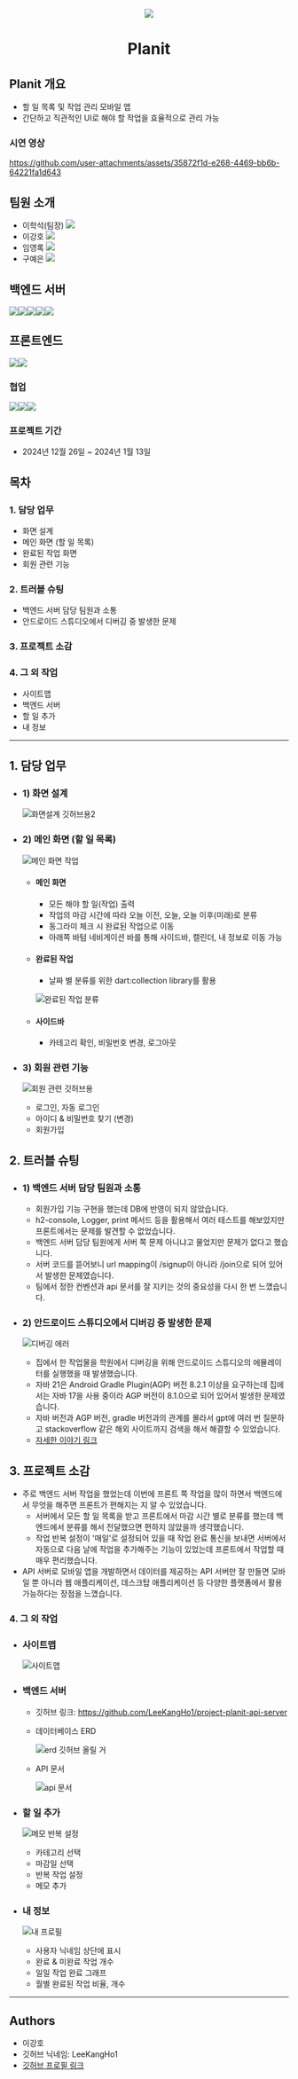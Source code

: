 <p align="center">
  <img src="https://github.com/user-attachments/assets/823da6bb-9faf-4484-ae33-e5a54abd04f7">
</p>

<h1 align="center">
  Planit
</h1>

## Planit 개요
- 할 일 목록 및 작업 관리 모바일 앱
- 간단하고 직관적인 UI로 해야 할 작업을 효율적으로 관리 가능
### 시연 영상
https://github.com/user-attachments/assets/35872f1d-e268-4469-bb6b-64221fa1d643
## 팀원 소개
- 이학석(팀장) [<img src="https://img.shields.io/badge/Git-이학석-red?logo=GITHUb">](https://github.com/HSLee1013)
- 이강호 [<img src="https://img.shields.io/badge/Git-이강호-green?logo=GITHUb">](https://github.com/LeeKangHo1) 
- 임영록 [<img src="https://img.shields.io/badge/Git-임영록-blue?logo=GITHUb">](https://github.com/Young14482) 
- 구예은 [<img src="https://img.shields.io/badge/Git-구예은-orange?logo=GITHUb">](https://github.com/goho11)
## 백엔드 서버
<img src="https://img.shields.io/badge/java-%23ED8B00.svg?style=for-the-badge&logo=openjdk&logoColor=white"><img src="https://img.shields.io/badge/springboot-6DB33F?style=for-the-badge&logo=springboot&logoColor=white"><img src="https://img.shields.io/badge/gradle-02303A?style=for-the-badge&logo=gradle&logoColor=white"><img src="https://img.shields.io/badge/H2-FF4000?style=for-the-badge&logo=H2&logoColor=white"><img src="https://img.shields.io/badge/intellijidea-000000?style=for-the-badge&logo=intellijidea&logoColor=white">
## 프론트엔드
<img src="https://img.shields.io/badge/flutter-02569B?style=for-the-badge&logo=flutter&logoColor=white"><img src="https://img.shields.io/badge/androidstudio-3DDC84?style=for-the-badge&logo=flask&logoColor=white">
### 협업
<img src="https://img.shields.io/badge/git-F05032?style=for-the-badge&logo=git&logoColor=white"><img src="https://img.shields.io/badge/slack-4A154B?style=for-the-badge&logo=slack&logoColor=white"><img src="https://img.shields.io/badge/notion-000000?style=for-the-badge&logo=notion&logoColor=white">
### 프로젝트 기간
- 2024년 12월 26일 ~ 2024년 1월 13일
## 목차
### 1. 담당 업무
- 화면 설계
- 메인 화면 (할 일 목록)
- 완료된 작업 화면
- 회원 관련 기능
### 2. 트러블 슈팅
- 백엔드 서버 담당 팀원과 소통
- 안드로이드 스튜디오에서 디버깅 중 발생한 문제
### 3. 프로젝트 소감
### 4. 그 외 작업
- 사이트맵
- 백엔드 서버
- 할 일 추가
- 내 정보
---
## 1. 담당 업무
- ### 1) 화면 설계
	![화면설계 깃허브용2](https://github.com/user-attachments/assets/3c4869e2-7966-4992-a22e-8cd065449b1d)

- ### 2) 메인 화면 (할 일 목록)
	![메인 화면 작업](https://github.com/user-attachments/assets/89458201-0959-437e-bd22-448de4cfaf64)

	- #### 메인 화면
		- 모든 해야 할 일(작업) 출력
		- 작업의 마감 시간에 따라 오늘 이전, 오늘, 오늘 이후(미래)로 분류
		- 동그라미 체크 시 완료된 작업으로 이동
		- 아래쪽 바텀 네비게이션 바를 통해 사이드바, 캘린더, 내 정보로 이동 가능
	- #### 완료된 작업
		- 날짜 별 분류를 위한  dart:collection library를 활용
    
		![완료된 작업 분류](https://github.com/user-attachments/assets/959f7741-6e95-436d-8be9-925b969360c0)

	- #### 사이드바
		- 카테고리 확인, 비밀번호 변경, 로그아웃 

- ### 3) 회원 관련 기능
	![회원 관련 깃허브용](https://github.com/user-attachments/assets/55a1da13-e3cb-41f8-b6b9-5020ee652fb1)

	- 로그인, 자동 로그인
	- 아이디 & 비밀번호 찾기 (변경)
	- 회원가입

## 2. 트러블 슈팅
- ### 1) 백엔드 서버 담당 팀원과 소통
	- 회원가입 기능 구현을 했는데 DB에 반영이 되지 않았습니다.
	- h2-console, Logger, print 메서드 등을 활용해서 여러 테스트를 해보았지만 프론트에서는 문제를 발견할 수 없었습니다.
	- 백엔드 서버 담당 팀원에게 서버 쪽 문제 아니냐고 물었지만 문제가 없다고 했습니다.
	- 서버 코드를 뜯어보니 url mapping이 /signup이 아니라 /join으로 되어 있어서 발생한 문제였습니다.
	- 팀에서 정한 컨벤션과 api 문서를 잘 지키는 것의 중요성을 다시 한 번 느꼈습니다.

- ### 2) 안드로이드 스튜디오에서 디버깅 중 발생한 문제
	![디버깅 에러](https://github.com/user-attachments/assets/7e564c5e-2ad5-4c69-abed-8626de2946cb)

	- 집에서 한 작업물을 학원에서 디버깅을 위해 안드로이드 스튜디오의 에뮬레이터를 실행했을 때 발생했습니다.
	- 자바 21은 Android Gradle Plugin(AGP) 버전 8.2.1 이상을 요구하는데 집에서는 자바 17을 사용 중이라 AGP 버전이 8.1.0으로 되어 있어서 발생한 문제였습니다.
	- 자바 버전과 AGP 버전, gradle 버전과의 관계를 몰라서 gpt에 여러 번 질문하고 stackoverflow 같은 해외 사이트까지 검색을 해서 해결할 수 있었습니다.
	- [자세한 이야기 링크](https://devleekangho.inblog.ai/planit-%ED%94%84%EB%A1%9C%EC%A0%9D%ED%8A%B8-%EB%AC%B8%EC%A0%9C-%ED%95%B4%EA%B2%B0-%EC%95%88%EB%93%9C%EB%A1%9C%EC%9D%B4%EB%93%9C-%EC%97%90%EB%AE%AC%EB%A0%88%EC%9D%B4%ED%84%B0%EB%A1%9C-%EB%94%94%EB%B2%84%EA%B9%85-%EC%A4%91-%EB%B0%9C%EC%83%9D%ED%95%9C-%EC%9D%BC-43066)

## 3. 프로젝트 소감
- 주로 백엔드 서버 작업을 했었는데 이번에 프론트 쪽 작업을 많이 하면서 백엔드에서 무엇을 해주면 프론트가 편해지는 지 알 수 있었습니다.
	- 서버에서 모든 할 일 목록을 받고 프론트에서 마감 시간 별로 분류를 했는데 백엔드에서 분류를 해서 전달했으면 편하지 않았을까 생각했습니다.
	- 작업 반복 설정이 '매일'로 설정되어 있을 때 작업 완료 통신을 보내면 서버에서 자동으로 다음 날에 작업을 추가해주는 기능이 있었는데 프론트에서 작업할 때 매우 편리했습니다.
- API 서버로 모바일 앱을 개발하면서 데이터를 제공하는 API 서버만 잘 만들면 모바일 뿐 아니라 웹 애플리케이션, 데스크탑 애플리케이션 등 다양한 플랫폼에서 활용 가능하다는 장점을 느꼈습니다.
### 4. 그 외 작업
- ### 사이트맵
	![사이트맵](https://github.com/user-attachments/assets/e8282159-b088-4a22-a38f-782795baaa3c)


- ### 백엔드 서버
	- 깃허브 링크: https://github.com/LeeKangHo1/project-planit-api-server
	- 데이터베이스 ERD
   
		![erd 깃허브 올릴 거](https://github.com/user-attachments/assets/fb8c6387-7f5d-4bfa-862e-97ee93009927)

	- API 문서
   
		![api 문서](https://github.com/user-attachments/assets/6292a6ee-2242-475b-98c4-6536b4fe294f)


- ### 할 일 추가
	![메모 반복 설정](https://github.com/user-attachments/assets/524e895b-4432-4afb-8144-d3487787cf8c)

	- 카테고리 선택
	- 마감일 선택
	- 반복 작업 설정
	- 메모 추가

- ### 내 정보
	![내 프로필](https://github.com/user-attachments/assets/1da9001d-3ae5-48b4-ac4a-aa0f2e84eae3)

	- 사용자 닉네임 상단에 표시
	- 완료 & 미완료 작업 개수
	- 일일 작업 완료 그래프
	- 월별 완료된 작업 비율, 개수

---
## Authors
- 이강호
- 깃허브 닉네임: LeeKangHo1
- [깃허브 프로필 링크](https://github.com/LeeKangHo1)
